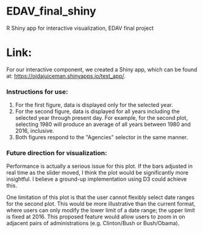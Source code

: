 # EDAV_final_shiny
R Shiny app for interactive visualization, EDAV final project

# Link:

For our interactive component, we created a Shiny app, which can be found at: https://ojdajuiceman.shinyapps.io/test_app/.


### Instructions for use:

1. For the first figure, data is displayed only for the selected year. 
2. For the second figure, data is displayed for all years including the selected year through present day. For example, for the second plot, selecting 1980 will produce an average of all years between 1980 and 2016, inclusive.
3. Both figures respond to the "Agencies" selector in the same manner.


### Future direction for visualization:

Performance is actually a serious issue for this plot. If the bars adjusted in real time as the slider moved, I think the plot would be significantly more insightful. I believe a ground-up implementation using D3 could achieve this.

One limitation of this plot is that the user cannot flexibly select date ranges for the second plot. This would be more illustrative than the current format, where users can only modify the lower limit of a date range; the upper limit is fixed at 2016. This proposed feature would allow users to zoom in on adjacent pairs of administrations (e.g. Clinton/Bush or Bush/Obama). 
